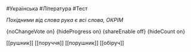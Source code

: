 #Українська #Література #Тест

*Похідними від слова рука є всі слова, ОКРІМ*

{noChangeVote on}
{hideProgress on}
{shareEnable off}
{hideCount on}

[[рушник]]
[[поруччя]]
[[порушник]]
[[обіруч]]
